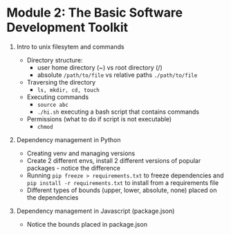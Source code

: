 # Module 2: The Basic Software Development Toolkit

1. Intro to unix filesytem and commands
    - Directory structure: 
        - user home directory (~) vs root directory (/)
        - absolute ```/path/to/file``` vs relative paths ```./path/to/file```
    - Traversing the directory
        - ```ls, mkdir, cd, touch```
    - Executing commands
        - ```source abc```
        - ```./hi.sh``` executing a bash script that contains commands
    - Permissions (what to do if script is not executable)
        - ```chmod``` 

2. Dependency management in Python
    - Creating venv and managing versions
    - Create 2 different envs, install 2 different versions of popular packages - notice the difference
    - Running ```pip freeze > requirements.txt``` to freeze dependencies and ```pip install -r requirements.txt``` to install from a requirements file
    - Different types of bounds (upper, lower, absolute, none) placed on the dependencies

3. Dependency management in Javascript (package.json)
    - Notice the bounds placed in package.json
